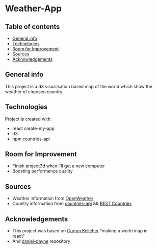 # Weather-App
## Table of contents
* [General info](#general-info)
* [Technologies](#technologies)
*  [Room for Improvement](#room-for-improvement)
* [Sources](#sources)
* [Acknowledgements](#acknowledgements)

## General info
This project is a d3 visualisation based map of the world which show the weather of choosen country.
	
## Technologies
Project is created with:
* react create-my-app
* d3
* npm countries-api

## Room for Improvement
- Finish project3d when I'll get a new computer
- Boosting performence quality

## Sources
* Weather information from [OpenWeather](https://openweathermap.org/)
* Country information from [countries-api](https://www.npmjs.com/package/countries-api) && [REST Countries](https://restcountries.eu/)

## Acknowledgements
* This project was based on [Curran Kelleher](https://www.youtube.com/watch?v=mzZ1fCXq-uo&list=PL9yYRbwpkykuK6LSMLH3bAaPpXaDUXcLV&index=32) "making a world map in react"
* And [daniel-payne](https://github.com/daniel-payne/demotracker-client/tree/67ec30b84a9f60b77c7ea4fe9c3fdd829f387b82) repository

